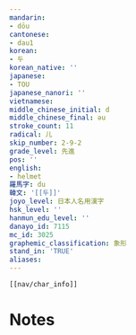 ```yaml
---
mandarin:
- dōu
cantonese:
- dau1
korean:
- 두
korean_native: ''
japanese:
- TOU
japanese_nanori: ''
vietnamese:
middle_chinese_initial: d
middle_chinese_final: əu
stroke_count: 11
radical: 儿
skip_number: 2-9-2
grade_level: 先進
pos: ''
english:
- helmet
羅馬字: du
韓文: '[[두]]'
joyo_level: 日本人名用漢字
hsk_level: ''
hanmun_edu_level: ''
danayo_id: 7115
mc_id: 3025
graphemic_classification: 象形
stand_in: 'TRUE'
aliases:
---
```

```meta-bind-embed
[[nav/char_info]]
```

# Notes
